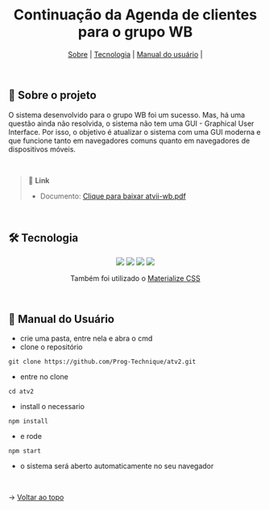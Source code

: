 <div align="center" id=topo>

<h1> Continuação da Agenda de clientes para o grupo WB </h1>

<p>
    <a href="#sobre">Sobre</a> | 
    <a href="#tec">Tecnologia</a> | 
    <a href="#manual">Manual do usuário</a> |
</p>

</div>

<br>

<span id="sobre">

## :mag_right: Sobre o projeto
 O sistema desenvolvido para o grupo WB foi um sucesso. Mas, há uma questão ainda não resolvida, o sistema não tem uma GUI - Graphical User Interface.
 Por isso, o objetivo é atualizar o sistema com uma GUI moderna e que funcione tanto em navegadores comuns quanto em navegadores de dispositivos móveis.
 
<br>

> 🔗 **Link** <br>
> - Documento: [Clique para baixar atvii-wb.pdf](https://github.com/Prog-Technique/atv2/files/9995898/atvii-wb.pdf)


    
<br>

<span id="tec">

## 🛠️ Tecnologia

<div align="center">
<img src="https://img.shields.io/badge/React-20232A?style=for-the-badge&logo=react&logoColor=61DAFB"/>
<img src="https://img.shields.io/badge/Node.js-339933?style=for-the-badge&logo=nodedotjs&logoColor=white"/>
<img src="https://img.shields.io/badge/JavaScript-323330?style=for-the-badge&logo=javascript&logoColor=F7DF1E"/>
<img src="https://img.shields.io/badge/TypeScript-007ACC?style=for-the-badge&logo=typescript&logoColor=white"/>

 Também foi utilizado o [Materialize CSS](https://materializecss.com)
</div>

<br>

<span id="manual">

## :scroll: Manual do Usuário

- crie uma pasta, entre nela e abra o cmd
- clone o repositório
~~~
git clone https://github.com/Prog-Technique/atv2.git  
~~~
    
- entre no clone 
~~~
cd atv2
~~~

- install o necessario 
~~~
npm install
~~~

- e rode
~~~   
npm start
~~~

- o sistema será aberto automaticamente no seu navegador

<br>

→ [Voltar ao topo](#topo)
